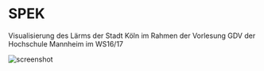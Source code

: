 # SPEK
Visualisierung des Lärms der Stadt Köln im Rahmen der Vorlesung GDV der Hochschule Mannheim im WS16/17

![screenshot](https://cloud.githubusercontent.com/assets/809734/21404240/8337b970-c7c0-11e6-875a-04fef7a2e927.png)
